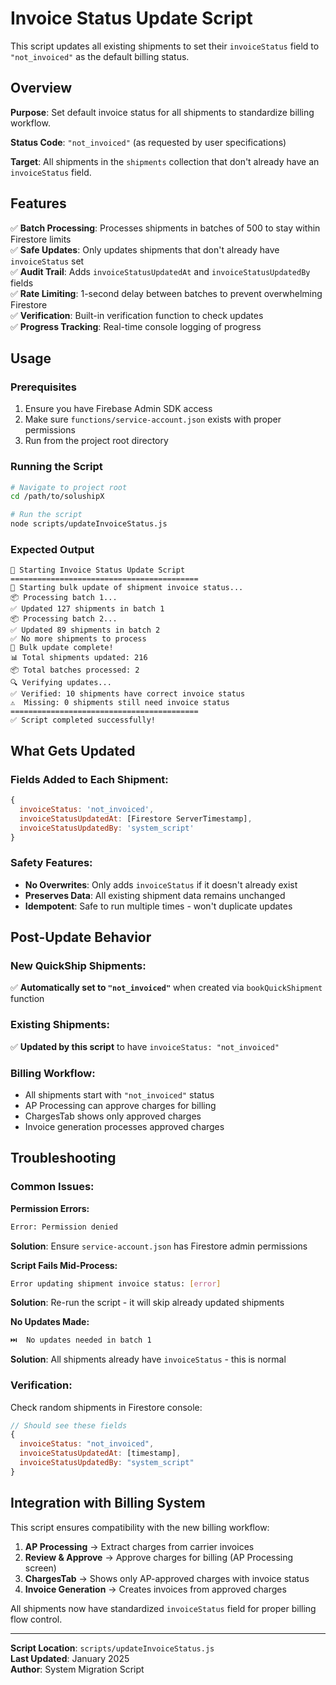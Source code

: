 # Invoice Status Update Script

This script updates all existing shipments to set their `invoiceStatus` field to `"not_invoiced"` as the default billing status.

## Overview

**Purpose**: Set default invoice status for all shipments to standardize billing workflow.

**Status Code**: `"not_invoiced"` (as requested by user specifications)

**Target**: All shipments in the `shipments` collection that don't already have an `invoiceStatus` field.

## Features

✅ **Batch Processing**: Processes shipments in batches of 500 to stay within Firestore limits  
✅ **Safe Updates**: Only updates shipments that don't already have `invoiceStatus` set  
✅ **Audit Trail**: Adds `invoiceStatusUpdatedAt` and `invoiceStatusUpdatedBy` fields  
✅ **Rate Limiting**: 1-second delay between batches to prevent overwhelming Firestore  
✅ **Verification**: Built-in verification function to check updates  
✅ **Progress Tracking**: Real-time console logging of progress  

## Usage

### Prerequisites

1. Ensure you have Firebase Admin SDK access
2. Make sure `functions/service-account.json` exists with proper permissions
3. Run from the project root directory

### Running the Script

```bash
# Navigate to project root
cd /path/to/solushipX

# Run the script
node scripts/updateInvoiceStatus.js
```

### Expected Output

```
🚀 Starting Invoice Status Update Script
==========================================
🔄 Starting bulk update of shipment invoice status...
📦 Processing batch 1...
✅ Updated 127 shipments in batch 1
📦 Processing batch 2...
✅ Updated 89 shipments in batch 2
✅ No more shipments to process
🎉 Bulk update complete!
📊 Total shipments updated: 216
📦 Total batches processed: 2
🔍 Verifying updates...
✅ Verified: 10 shipments have correct invoice status
⚠️  Missing: 0 shipments still need invoice status
==========================================
✅ Script completed successfully!
```

## What Gets Updated

### Fields Added to Each Shipment:

```javascript
{
  invoiceStatus: 'not_invoiced',
  invoiceStatusUpdatedAt: [Firestore ServerTimestamp],
  invoiceStatusUpdatedBy: 'system_script'
}
```

### Safety Features:

- **No Overwrites**: Only adds `invoiceStatus` if it doesn't already exist
- **Preserves Data**: All existing shipment data remains unchanged
- **Idempotent**: Safe to run multiple times - won't duplicate updates

## Post-Update Behavior

### New QuickShip Shipments:
✅ **Automatically set to `"not_invoiced"`** when created via `bookQuickShipment` function

### Existing Shipments:
✅ **Updated by this script** to have `invoiceStatus: "not_invoiced"`

### Billing Workflow:
- All shipments start with `"not_invoiced"` status
- AP Processing can approve charges for billing
- ChargesTab shows only approved charges
- Invoice generation processes approved charges

## Troubleshooting

### Common Issues:

**Permission Errors:**
```bash
Error: Permission denied
```
**Solution**: Ensure `service-account.json` has Firestore admin permissions

**Script Fails Mid-Process:**
```bash
Error updating shipment invoice status: [error]
```
**Solution**: Re-run the script - it will skip already updated shipments

**No Updates Made:**
```bash
⏭️  No updates needed in batch 1
```
**Solution**: All shipments already have `invoiceStatus` - this is normal

### Verification:

Check random shipments in Firestore console:
```javascript
// Should see these fields
{
  invoiceStatus: "not_invoiced",
  invoiceStatusUpdatedAt: [timestamp],
  invoiceStatusUpdatedBy: "system_script"
}
```

## Integration with Billing System

This script ensures compatibility with the new billing workflow:

1. **AP Processing** → Extract charges from carrier invoices
2. **Review & Approve** → Approve charges for billing (AP Processing screen)
3. **ChargesTab** → Shows only AP-approved charges with invoice status
4. **Invoice Generation** → Creates invoices from approved charges

All shipments now have standardized `invoiceStatus` field for proper billing flow control.

---

**Script Location**: `scripts/updateInvoiceStatus.js`  
**Last Updated**: January 2025  
**Author**: System Migration Script 